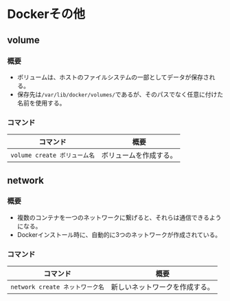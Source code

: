 # Dockerその他

## volume

### 概要

- ボリュームは、ホストのファイルシステムの一部としてデータが保存される。
- 保存先は`/var/lib/docker/volumes/`であるが、そのパスでなく任意に付けた名前を使用する。

### コマンド

| コマンド                     | 概要                   |
| ---------------------------- | ---------------------- |
| `volume create ボリューム名` | ボリュームを作成する。 |

## network

### 概要

- 複数のコンテナを一つのネットワークに繋げると、それらは通信できるようになる。
- Dockerインストール時に、自動的に3つのネットワークが作成されている。

### コマンド

| コマンド                        | 概要                           |
| ------------------------------- | ------------------------------ |
| `network create ネットワーク名` | 新しいネットワークを作成する。 |

